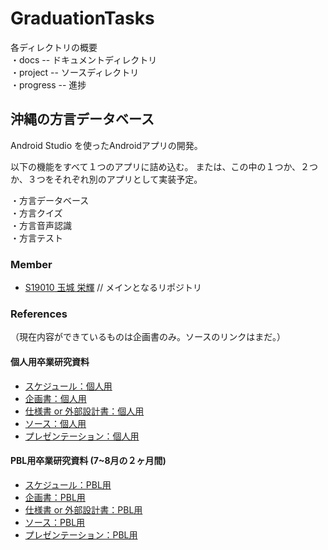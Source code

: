 # GraduationTasks

各ディレクトリの概要  
・docs -- ドキュメントディレクトリ<br>
・project -- ソースディレクトリ<br>
・progress -- 進捗

## 沖縄の方言データベース

Android Studio を使ったAndroidアプリの開発。

以下の機能をすべて１つのアプリに詰め込む。
または、この中の１つか、２つか、３つをそれぞれ別のアプリとして実装予定。

・方言データベース<br>
・方言クイズ<br>
・方言音声認識<br>
・方言テスト<br>

### Member

- [S19010 玉城 栄輝](https://github.com/s19010/GraduationTasks) // メインとなるリポジトリ

### References
（現在内容ができているものは企画書のみ。ソースのリンクはまだ。）

#### 個人用卒業研究資料
- [スケジュール：個人用](https://docs.google.com/spreadsheets/d/1uyINGPHk2EHzqjiNDtYkcIiz46lLa_16kXI96Z4i45M/edit?usp=sharing)
- [企画書：個人用](https://docs.google.com/document/d/1HrS_s03t7ZM8-zFceADWjZw3swFP63_3hRUpw8fYoUY/edit)
- [仕様書 or 外部設計書：個人用](https://docs.google.com/document/d/1Mn70xV5Lr8q0ZftDjhcJ-uL03KoP7KsaBNfC2aodMMw/edit)
- [ソース：個人用](リンク)
- [プレゼンテーション：個人用](https://docs.google.com/presentation/d/1ACh3IyDnQpPzOqMxK4k3_T8LzQUt5tWWS7jV2RntWPs/edit?usp=sharing)

#### PBL用卒業研究資料 (7~8月の２ヶ月間)
- [スケジュール：PBL用](https://docs.google.com/spreadsheets/d/1vYTSaaVVlbfpLCkNU8_vfGpKbc0t5la1L4ckY9OjVdw/edit#gid=0)
- [企画書：PBL用](https://docs.google.com/document/d/1ydLk5jTC74PdadOaqD_T_l235K630g_hGQrB3if4R5E/edit)
- [仕様書 or 外部設計書：PBL用](https://docs.google.com/document/d/1ydLk5jTC74PdadOaqD_T_l235K630g_hGQrB3if4R5E/edit)
- [ソース：PBL用](リンク)
- [プレゼンテーション：PBL用](https://docs.google.com/document/d/1ydLk5jTC74PdadOaqD_T_l235K630g_hGQrB3if4R5E/edit)
